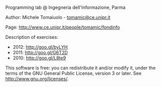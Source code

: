 Programming lab @ Ingegneria dell'Informazione, Parma

Author: Michele Tomaiuolo - <tomamic@ce.unipr.it>

Page: <http://www.ce.unipr.it/people/tomamic/fondinfo>

Description of exercises:

* 2012: <http://goo.gl/byLYH>
* 2011: <http://goo.gl/G6T2D>
* 2010: <http://goo.gl/L8te9>

This software is free: you can redistribute it and/or modify it,
under the terms of the GNU General Public License, version 3 or later.
See <http://www.gnu.org/licenses/>.
